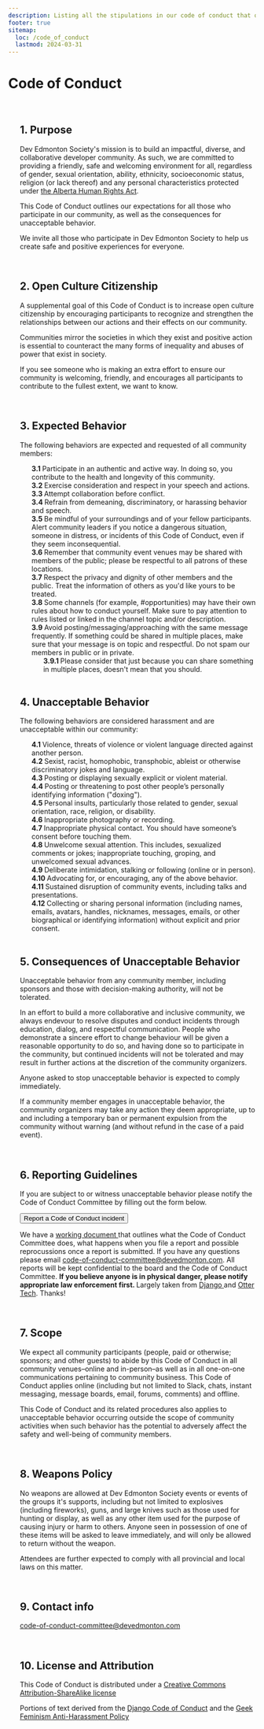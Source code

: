 ```yaml
---
description: Listing all the stipulations in our code of conduct that our members have to follow.
footer: true
sitemap:
  loc: /code_of_conduct
  lastmod: 2024-03-31
---
```


# Code of Conduct

<div class="code-of-conduct">
  <ol>
    <li>
      <h2>
        1. Purpose
      </h2>
      <p>
        Dev Edmonton Society's mission is to build an impactful,
        diverse, and collaborative developer community. As such, we
        are committed to providing a friendly, safe and welcoming
        environment for all, regardless of gender, sexual
        orientation, ability, ethnicity, socioeconomic status,
        religion (or lack thereof) and any personal characteristics
        protected under
        <a
          class="text-primary font-bold"
          href="https://www.qp.alberta.ca/documents/Acts/A25P5.pdf"
          target="_blank"
          rel="noopener noreferrer"
          >
        the Alberta Human Rights Act</a
          >.
      </p>
      <p>
        This Code of Conduct outlines our expectations for all those
        who participate in our community, as well as the
        consequences for unacceptable behavior.
      </p>
      <p>
        We invite all those who participate in Dev Edmonton Society
        to help us create safe and positive experiences for
        everyone.
      </p>
    </li>
    <li>
      <h2>
        2. Open Culture Citizenship
      </h2>
      <p>
        A supplemental goal of this Code of Conduct is to increase
        open culture citizenship by encouraging participants to
        recognize and strengthen the relationships between our
        actions and their effects on our community.
      </p>
      <p>
        Communities mirror the societies in which they exist and
        positive action is essential to counteract the many forms of
        inequality and abuses of power that exist in society.
      </p>
      <p>
        If you see someone who is making an extra effort to ensure
        our community is welcoming, friendly, and encourages all
        participants to contribute to the fullest extent, we want to
        know.
      </p>
    </li>
    <li>
      <h2>
        3. Expected Behavior
      </h2>
      <p>
        The following behaviors are expected and requested of all
        community members:
      </p>
      <ol class="multiLevelNumberNotation">
        <li class="py-1">
          Participate in an authentic and active way. In doing so,
          you contribute to the health and longevity of this
          community.
        </li>
        <li class="py-1">
          Exercise consideration and respect in your speech and
          actions.
        </li>
        <li class="py-1">Attempt collaboration before conflict.</li>
        <li class="py-1">
          Refrain from demeaning, discriminatory, or harassing
          behavior and speech.
        </li>
        <li class="py-1">
          Be mindful of your surroundings and of your fellow
          participants. Alert community leaders if you notice a
          dangerous situation, someone in distress, or incidents
          of this Code of Conduct, even if they seem
          inconsequential.
        </li>
        <li class="py-1">
          Remember that community event venues may be shared with
          members of the public; please be respectful to all
          patrons of these locations.
        </li>
        <li class="py-1">
          Respect the privacy and dignity of other members and the
          public. Treat the information of others as you'd like
          yours to be treated.
        </li>
        <li class="py-1">
          Some channels (for example, #opportunities) may have their
          own rules about how to conduct yourself. Make sure to pay
          attention to rules listed or linked in the channel topic
          and/or description.
        </li>
        <li class="py-1">
          Avoid posting/messaging/approaching with the same
          message frequently. If something could be shared in
          multiple places, make sure that your message is on topic
          and respectful. Do not spam our members in public or in
          private.
          <ol class="multiLevelNumberNotation">
            <li class="py-1">
              Please consider that just because you can share
              something in multiple places, doesn't mean that
              you should.
            </li>
          </ol>
        </li>
      </ol>
    </li>
    <li>
      <h2>
        4. Unacceptable Behavior
      </h2>
      <p>
        The following behaviors are considered harassment and are
        unacceptable within our community:
      </p>
      <ol class="multiLevelNumberNotation">
        <li class="py-1">
          Violence, threats of violence or violent language
          directed against another person.
        </li>
        <li class="py-1">
          Sexist, racist, homophobic, transphobic, ableist or
          otherwise discriminatory jokes and language.
        </li>
        <li class="py-1">
          Posting or displaying sexually explicit or violent
          material.
        </li>
        <li class="py-1">
          Posting or threatening to post other people’s personally
          identifying information ("doxing").
        </li>
        <li class="py-1">
          Personal insults, particularly those related to gender,
          sexual orientation, race, religion, or disability.
        </li>
        <li class="py-1">
          Inappropriate photography or recording.
        </li>
        <li class="py-1">
          Inappropriate physical contact. You should have
          someone’s consent before touching them.
        </li>
        <li class="py-1">
          Unwelcome sexual attention. This includes, sexualized
          comments or jokes; inappropriate touching, groping, and
          unwelcomed sexual advances.
        </li>
        <li class="py-1">
          Deliberate intimidation, stalking or following (online
          or in person).
        </li>
        <li class="py-1">
          Advocating for, or encouraging, any of the above
          behavior.
        </li>
        <li class="py-1">
          Sustained disruption of community events, including
          talks and presentations.
        </li>
        <li class="py-1">
          Collecting or sharing personal information (including
          names, emails, avatars, handles, nicknames, messages,
          emails, or other biographical or identifying
          information) without explicit and prior consent.
        </li>
      </ol>
    </li>
    <li>
      <h2>
        5. Consequences of Unacceptable Behavior
      </h2>
      <p>
        Unacceptable behavior from any community member, including
        sponsors and those with decision-making authority, will not
        be tolerated.
      </p>
      <p>
        In an effort to build a more collaborative and inclusive
        community, we always endevour to resolve disputes and
        conduct incidents through education, dialog, and respectful
        communication. People who demonstrate a sincere effort to
        change behaviour will be given a reasonable opportunity to
        do so, and having done so to participate in the community,
        but continued incidents will not be tolerated and may result
        in further actions at the discretion of the community
        organizers.
      </p>
      <p>
        Anyone asked to stop unacceptable behavior is expected to
        comply immediately.
      </p>
      <p>
        If a community member engages in unacceptable behavior, the
        community organizers may take any action they deem
        appropriate, up to and including a temporary ban or
        permanent expulsion from the community without warning (and
        without refund in the case of a paid event).
      </p>
    </li>
    <li>
      <h2>
        6. Reporting Guidelines
      </h2>
      <p>
        If you are subject to or witness unacceptable behavior
        please notify the Code of Conduct Committee by filling out
        the form below.
      </p>
      <form action="https://forms.gle/NR56fRQUVzdbf1v3A">
        <button
          type="submit"
          class="inline-flex justify-center py-2 px-4 border border-transparent text-sm leading-5 font-medium rounded-md text-white bg-primary hover:bg-secondary focus:outline-none focus:border-primary focus:shadow-outline-indigo active:bg-primary transition-all duration-300 my-4"
          >
        Report a Code of Conduct incident
        </button>
      </form>
      <p>
        We have a
        <a
          class="text-primary font-bold"
          href="https://docs.google.com/document/d/1mIXjGSY1P_R_KQ9z7fcbU_2_-yj2v99ir0op3Abx3SU/edit?usp=sharing"
          target="_blank"
          rel="noopener noreferrer"
          >
        working document
        </a>
        that outlines what the Code of Conduct Committee does, what
        happens when you file a report and possible reprocussions
        once a report is submitted. If you have any questions please
        email
        <a
          class="text-primary font-bold"
          href="mailto:code-of-conduct-committee@devedmonton.com"
          >
        code-of-conduct-committee@devedmonton.com</a
          >. All reports will be kept confidential to the board and
        the Code of Conduct Committee.
        <strong>
        If you believe anyone is in physical danger, please
        notify appropriate law enforcement first.
        </strong>
        Largely taken from
        <a
          class="text-primary font-bold"
          href="https://www.djangoproject.com/conduct/reporting/"
          target="_blank"
          rel="noopener noreferrer"
          >
        Django
        </a>
        and
        <a
          class="text-primary font-bold"
          href="https://otter.technology/"
          target="_blank"
          rel="noopener noreferrer"
          >Otter Tech</a
          >. Thanks!
      </p>
    </li>
    <li>
      <h2>
        7. Scope
      </h2>
      <p>
        We expect all community participants (people, paid or
        otherwise; sponsors; and other guests) to abide by this Code
        of Conduct in all community venues–online and in-person–as
        well as in all one-on-one communications pertaining to
        community business. This Code of Conduct applies online
        (including but not limited to Slack, chats, instant
        messaging, message boards, email, forums, comments) and
        offline.
      </p>
      <p>
        This Code of Conduct and its related procedures also applies
        to unacceptable behavior occurring outside the scope of
        community activities when such behavior has the potential to
        adversely affect the safety and well-being of community
        members.
      </p>
    </li>
    <li>
      <h2>
        8. Weapons Policy
      </h2>
      <p>
        No weapons are allowed at Dev Edmonton Society events or
        events of the groups it's supports, including but not
        limited to explosives (including fireworks), guns, and large
        knives such as those used for hunting or display, as well as
        any other item used for the purpose of causing injury or
        harm to others. Anyone seen in possession of one of these
        items will be asked to leave immediately, and will only be
        allowed to return without the weapon.
      </p>
      <p>
        Attendees are further expected to comply with all provincial
        and local laws on this matter.
      </p>
    </li>
    <li>
      <h2>
        9. Contact info
      </h2>
      <p>
        <a
          class="text-primary font-bold"
          href="mailto:code-of-conduct-committee@devedmonton.com"
          >
        code-of-conduct-committee@devedmonton.com</a
          >
      </p>
    </li>
    <li>
      <h2>
        10. License and Attribution
      </h2>
      <div>
        <p>
          This Code of Conduct is distributed under a
          <a
            class="text-primary font-bold"
            href="https://creativecommons.org/licenses/by-sa/3.0/"
            target="_blank"
            rel="noopener noreferrer"
            >
          Creative Commons Attribution-ShareAlike license</a
            >
        </p>
        <p>
          Portions of text derived from the
          <a
            class="text-primary font-bold"
            href="https://www.djangoproject.com/conduct/"
            target="_blank"
            rel="noopener noreferrer"
            >
          Django Code of Conduct</a
            >
          and the
          <a
            class="text-primary font-bold"
            href="https://geekfeminism.wikia.com/wiki/Conference_anti-harassment/Policy"
            target="_blank"
            rel="noopener noreferrer"
            >
          Geek Feminism Anti-Harassment Policy</a
            >
        </p>
      </div>
    </li>
  </ol>
</div>

<style>
.code-of-conduct ol {
  counter-reset: section;
  list-style: none
}

.code-of-conduct li:before {
  counter-increment: section;
  content: counters(section, ".") " ";
  visibility: hidden;
}

.code-of-conduct .multiLevelNumberNotation > li:before {
  font-weight: bold;
  visibility: visible;
}
</style>
